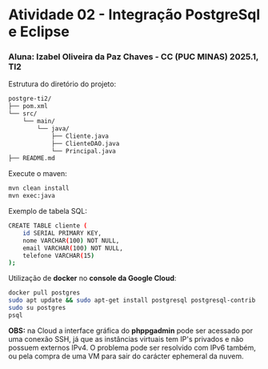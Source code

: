 # Atividade 02 - Integração PostgreSql e Eclipse

### **Aluna**: Izabel Oliveira da Paz Chaves - CC (PUC MINAS) 2025.1, TI2

Estrutura do diretório do projeto:

```bash
postgre-ti2/
├── pom.xml
└── src/
    └── main/
        └── java/
            ├── Cliente.java
            ├── ClienteDAO.java
            └── Principal.java
├── README.md
```

Execute o maven:

```bash
mvn clean install
mvn exec:java
```

Exemplo de tabela SQL:

```bash
CREATE TABLE cliente (
    id SERIAL PRIMARY KEY,
    nome VARCHAR(100) NOT NULL,
    email VARCHAR(100) NOT NULL,
    telefone VARCHAR(15)
);
```

Utilização de **docker** no **console da Google Cloud**:

```bash
docker pull postgres
sudo apt update && sudo apt-get install postgresql postgresql-contrib
sudo su postgres
psql
```
**OBS:** na Cloud a interface gráfica do **phppgadmin** pode ser acessado por uma conexão SSH, já que as instâncias virtuais tem IP's privados e não possuem externos IPv4. O problema pode ser resolvido com IPv6 também, ou pela compra de uma VM para sair do carácter ephemeral da nuvem.
